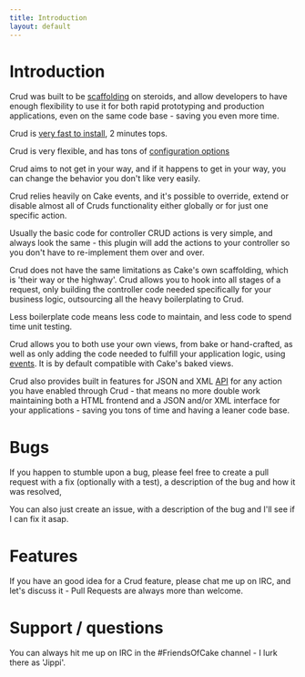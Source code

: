 ```yaml
---
title: Introduction
layout: default
---
```


# Introduction

Crud was built to be [scaffolding](http://book.cakephp.org/2.0/en/controllers/scaffolding.html) on
steroids, and allow developers to have enough flexibility to use it for both rapid prototyping and
production applications, even on the same code base - saving you even more time.

Crud is [very fast to install]({{site.url}}/docs/installation.html), 2 minutes tops.

Crud is very flexible, and has tons of [configuration options]({{site.url}}/docs/configuration.html)

Crud aims to not get in your way, and if it happens to get in your way, you can change the behavior
you don't like very easily.

Crud relies heavily on Cake events, and it's possible to override, extend or disable almost all
of Cruds functionality either globally or for just one specific action.

Usually the basic code for controller CRUD actions is very simple, and always look the same - this
plugin will add the actions to your controller so you don't have to re-implement them over and over.

Crud does not have the same limitations as Cake's own scaffolding, which is 'their way or the
highway'. Crud allows you to hook into all stages of a request, only building the controller code
needed specifically for your business logic, outsourcing all the heavy boilerplating to Crud.

Less boilerplate code means less code to maintain, and less code to spend time unit testing.

Crud allows you to both use your own views, from bake or hand-crafted, as well as only adding the
code needed to fulfill your application logic, using [events]({{site.url}}/docs/events.html). It is
by default compatible with Cake's baked views.

Crud also provides built in features for JSON and XML [API]({{site.url}}/docs/listeners/api.html)
for any action you have enabled through Crud - that means no more double work maintaining both a
HTML frontend and a JSON and/or XML interface for your applications - saving you tons of time and
having a leaner code base.

# Bugs

If you happen to stumble upon a bug, please feel free to create a pull request with a fix
(optionally with a test), a description of the bug and how it was resolved,

You can also just create an issue, with a description of the bug and I'll see if I can fix it asap.

# Features

If you have an good idea for a Crud feature, please chat me up on IRC, and let's discuss it - Pull
Requests are always more than welcome.

# Support / questions

You can always hit me up on IRC in the #FriendsOfCake channel - I lurk there as 'Jippi'.
